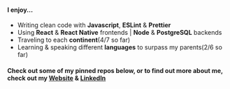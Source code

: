 #### I enjoy...
- Writing clean code with **Javascript**, **ESLint** & **Prettier** 
- Using **React** & **React Native** frontends | **Node** & **PostgreSQL** backends
- Traveling to each **continent**(4/7 so far)
- Learning & speaking different **languages** to surpass my parents(2/6 so far)    
#### Check out some of my pinned repos below, or to find out more about me, check out my [Website](https://www.thomasgyohannes.com/) & [LinkedIn](https://www.linkedin.com/in/thomasgyohannes/)